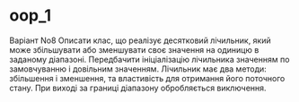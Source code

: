 # oop_1

Варіант No8
Описати клас, що реалізує десятковий лічильник, який може збільшувати
або зменшувати своє значення на одиницю в заданому діапазоні. Передбачити
ініціалізацію лічильника значенням по замовчуванню і довільним значенням.
Лічильник має два методи: збільшення і зменшення, та властивість для отримання
його поточного стану. При виході за границі діапазону обробляється виключення.
